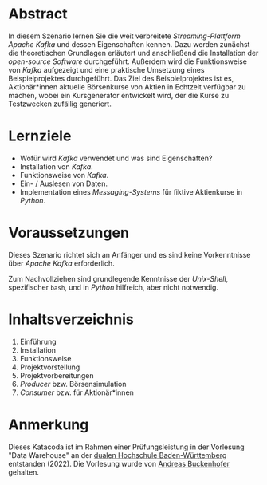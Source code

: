 # Abstract

In diesem Szenario lernen Sie die weit verbreitete _Streaming-Plattform_ _Apache Kafka_ und dessen Eigenschaften kennen. Dazu werden zunächst die theoretischen Grundlagen erläutert und anschließend die Installation der _open-source Software_ durchgeführt. Außerdem wird die Funktionsweise von _Kafka_ aufgezeigt und eine praktische Umsetzung eines Beispielprojektes durchgeführt. Das Ziel des Beispielprojektes ist es, Aktionär\*innen aktuelle Börsenkurse von Aktien in Echtzeit verfügbar zu machen, wobei ein Kursgenerator entwickelt wird, der die Kurse zu Testzwecken zufällig generiert.

# Lernziele

-   Wofür wird _Kafka_ verwendet und was sind Eigenschaften?
-   Installation von _Kafka_.
-   Funktionsweise von _Kafka_.
-   Ein- / Auslesen von Daten.
-   Implementation eines _Messaging-Systems_ für fiktive Aktienkurse in _Python_.

# Voraussetzungen

Dieses Szenario richtet sich an Anfänger und es sind keine Vorkenntnisse über _Apache Kafka_ erforderlich.

Zum Nachvollziehen sind grundlegende Kenntnisse der _Unix-Shell_, spezifischer `bash`, und in _Python_ hilfreich, aber nicht notwendig.

# Inhaltsverzeichnis

1. Einführung
2. Installation
3. Funktionsweise
4. Projektvorstellung
5. Projektvorbereitungen
6. _Producer_ bzw. Börsensimulation
7. _Consumer_ bzw. für Aktionär*innen

# Anmerkung

Dieses Katacoda ist im Rahmen einer Prüfungsleistung in der Vorlesung "Data Warehouse" an der [dualen Hochschule Baden-Württemberg](https://www.dhbw-stuttgart.de/) entstanden (2022). Die Vorlesung wurde von [Andreas Buckenhofer](https://www.katacoda.com/buckenhofer) gehalten.
